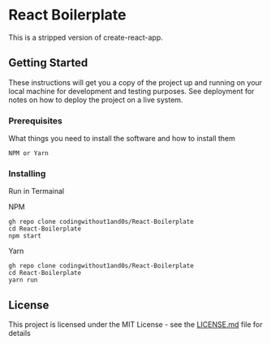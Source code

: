 # React Boilerplate

This is a stripped version of create-react-app.

## Getting Started

These instructions will get you a copy of the project up and running on your local machine for development and testing purposes. See deployment for notes on how to deploy the project on a live system.

### Prerequisites

What things you need to install the software and how to install them

```
NPM or Yarn
```

### Installing

Run in Termainal

NPM
```
gh repo clone codingwithout1and0s/React-Boilerplate
cd React-Boilerplate
npm start
```

Yarn
```
gh repo clone codingwithout1and0s/React-Boilerplate
cd React-Boilerplate
yarn run
```


## License

This project is licensed under the MIT License - see the [LICENSE.md](LICENSE.md) file for details
